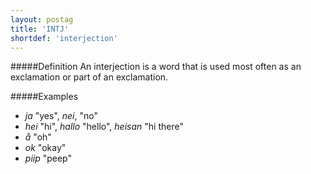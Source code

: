 ```yaml
---
layout: postag
title: 'INTJ'
shortdef: 'interjection'
---
```

#####Definition
An interjection is a word that is used most often as an exclamation or part of an exclamation.

#####Examples
* *ja* "yes", *nei*, "no"
* *hei* "hi", *hallo* "hello", *heisan* "hi there"
* *å* "oh"
* *ok* "okay"
* *piip* "peep"

<!-- Interlanguage links updated Út zář 29 20:22:59 CEST 2020 -->
